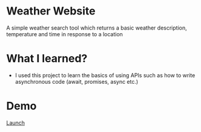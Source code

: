 # Weather Website
A simple weather search tool which returns a basic weather description, temperature and time in response to a location

# What I learned?
* I used this project to learn the basics of using APIs such as how to write asynchronous code (await, promises, async etc.)

# Demo
[Launch](https://kayani-weather-application.herokuapp.com/)
